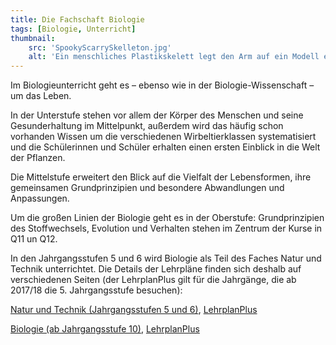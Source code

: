 ```yaml
---
title: Die Fachschaft Biologie
tags: [Biologie, Unterricht]
thumbnail: 
    src: 'SpookyScarrySkelleton.jpg'
    alt: 'Ein menschliches Plastikskelett legt den Arm auf ein Modell eines menschlichen  Oberkörpers mit innereien.'
---
```



<p>
Im Biologieunterricht geht es – ebenso wie in der Biologie-Wissenschaft – um das Leben.
</p>
<p>
In der Unterstufe stehen vor allem der Körper des Menschen und seine Gesunderhaltung im Mittelpunkt, außerdem wird das häufig schon vorhanden Wissen um die verschiedenen Wirbeltierklassen systematisiert und die Schülerinnen und Schüler erhalten einen ersten Einblick in die Welt der Pflanzen.
</p>
<p>
Die Mittelstufe erweitert den Blick auf die Vielfalt der Lebensformen, ihre gemeinsamen Grundprinzipien und besondere Abwandlungen und Anpassungen.
</p>
<p>
Um die großen Linien der Biologie geht es in der Oberstufe: Grundprinzipien des Stoffwechsels, Evolution und Verhalten stehen im Zentrum der Kurse in Q11 un Q12.
</p>
<p>
In den Jahrgangsstufen 5 und 6 wird Biologie als Teil des Faches Natur und Technik unterrichtet. Die Details der Lehrpläne finden sich deshalb auf verschiedenen Seiten (der LehrplanPlus gilt für die Jahrgänge, die ab 2017/18 die 5. Jahrgangsstufe besuchen):
</p>
<p>
<a href="http://www.isb-gym8-lehrplan.de/contentserv/3.1.neu/g8.de/index.php?StoryID=26388">Natur und Technik (Jahrgangsstufen 5 und 6)</a>, <a href="http://www.lehrplanplus.bayern.de/schulart/gymnasium/fach/nt_gym">LehrplanPlus</a>
</p>
<p>
<a href="http://www.isb-gym8-lehrplan.de/contentserv/3.1.neu/g8.de/index.php?StoryID=26386">Biologie (ab Jahrgangsstufe 10)</a>, <a href="http://www.lehrplanplus.bayern.de/schulart/gymnasium/fach/biologie">LehrplanPlus</a>
</p>